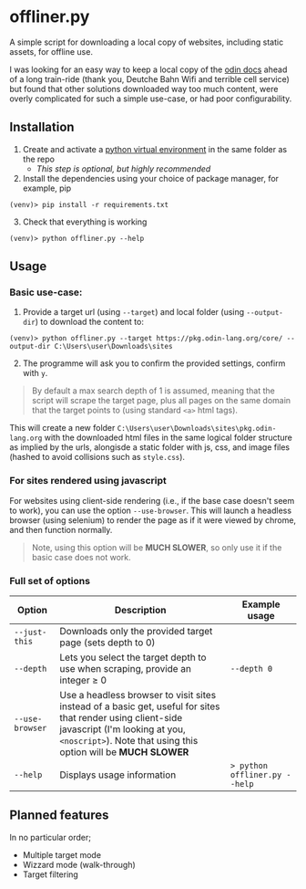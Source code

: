 # offliner.py
A simple script for downloading a local copy of websites, including static assets, for offline use.

I was looking for an easy way to keep a local copy of the [odin docs](https://pkg.odin-lang.org/) ahead of a long train-ride (thank you, Deutche Bahn Wifi and terrible cell service) but found that other solutions downloaded way too much content, were overly complicated for such a simple use-case, or had poor configurability.

## Installation
1. Create and activate a [python virtual environment](https://docs.python.org/3/library/venv.html) in the same folder as the repo
    - *This step is optional, but highly recommended*
2. Install the dependencies using your choice of package manager, for example, pip
```console
(venv)> pip install -r requirements.txt
```
3. Check that everything is working
```console
(venv)> python offliner.py --help
```

## Usage
### Basic use-case:
1. Provide a target url (using `--target`) and local folder (using `--output-dir`) to download the content to:
```console
(venv)> python offliner.py --target https://pkg.odin-lang.org/core/ --output-dir C:\Users\user\Downloads\sites
```
2. The programme will ask you to confirm the provided settings, confirm with `y`.

> By default a max search depth of 1 is assumed, meaning that the script will scrape the target page, plus all pages on the same domain that the target points to (using standard `<a>` html tags).

This will create a new folder `C:\Users\user\Downloads\sites\pkg.odin-lang.org` with the downloaded html files in the same logical folder structure as implied by the urls, alongisde a static folder with js, css, and image files (hashed to avoid collisions such as `style.css`).

### For sites rendered using javascript
For websites using client-side rendering (i.e., if the base case doesn't seem to work), you can use the option `--use-browser`. This will launch a headless browser (using selenium) to render the page as if it were viewed by chrome, and then function normally. 
> Note, using this option will be **MUCH SLOWER**, so only use it if the basic case does not work.

### Full set of options
|Option|Description|Example usage|
|---|---|---|
|`--just-this`|Downloads only the provided target page (sets depth to 0)|   |
|`--depth`|Lets you select the target depth to use when scraping, provide an integer ≥ 0|`--depth 0`|
|`--use-browser`|Use a headless browser to visit sites instead of a basic get, useful for sites that render using client-side javascript (I'm looking at you, `<noscript>`). Note that using this option will be **MUCH SLOWER**|   |
|`--help`|Displays usage information|`> python offliner.py --help`|

## Planned features
In no particular order;
- Multiple target mode
- Wizzard mode (walk-through)
- Target filtering